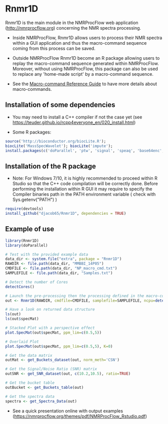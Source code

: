 # Rnmr1D

Rnmr1D is the main module in the NMRProcFlow web application (http://nmrprocflow.org) concerning the NMR spectra processing.

* Inside NMRProcFlow, Rnmr1D allows users to process their NMR spectra within a GUI application and thus the macro-command sequence coming from this process can be saved. 

* Outside NMRProcFlow Rnmr1D become an R package allowing users to replay  the macro-command sequence generated within NMRProcFlow. Moreover, without using NMRProcFlow, this package can also be used to replace any 'home-made script'  by a macro-command sequence.

* See the [Macro-command Reference Guide](https://nmrprocflow.org/themes/pdf/Macrocommand.pdf) to have more details about macro-commands.

## Installation of some dependencies

* You may need to install a C++ compiler if not the case yet (see https://teuder.github.io/rcpp4everyone_en/020_install.html)

* Some R packages:

```R
source('http://bioconductor.org/biocLite.R');
biocLite('MassSpecWavelet'); biocLite('impute');
install.packages(c('doParallel', 'ptw', 'signal', 'speaq', 'base64enc', 'XML', 'igraph', 'ade4', 'car'), repos='http://cran.rstudio.com')
```

## Installation of the R package 

* Note: For Windows 7/10, it is highly recommended to proceed within R Studio so that the C++ code compilation will be correctly done. Before performing the installation within R GUI it may require to specify the Compiler binaries path in the PATH environment variable ( check with Sys.getenv("PATH") )

```R
require(devtools)
install_github("djacob65/Rnmr1D", dependencies = TRUE)
```

## Example of use


```R
library(Rnmr1D)
library(doParallel)

# Test with the provided example data
data_dir <- system.file("extra", package = "Rnmr1D")
RAWDIR <- file.path(data_dir, "MMBBI_14P05")
CMDFILE <- file.path(data_dir, "NP_macro_cmd.txt")
SAMPLEFILE <- file.path(data_dir, "Samples.txt")

# Detect the number of Cores
detectCores()

# Launch the pre-processing then the processing defined in the macro-command file
out <- Rnmr1D(RAWDIR, cmdfile=CMDFILE, samplefile=SAMPLEFILE, ncpu=detectCores())

# Have a look on returned data structure
ls(out)
ls(out$specMat)

# Stacked Plot with a perspective effect
plot.SpecMat(out$specMat, ppm_lim=c(0.5,5))

# Overlaid Plot
plot.SpecMat(out$specMat, ppm_lim=c(0.5,5), K=0)

# Get the data matrix 
outMat <- get_Buckets_dataset(out, norm_meth='CSN')

# Get the Signal/Noise Ratio (SNR) matrix 
outSNR <- get_SNR_dataset(out, c(10.2,10.5), ratio=TRUE)

# Get the bucket table
outBucket <- get_Buckets_table(out)

# Get the spectra data
spectra <- get_Spectra_Data(out)

```

* See a quick presentation online with output examples (https://nmrprocflow.org/themes/pdf/NMRProcFlow_Rstudio.pdf)

